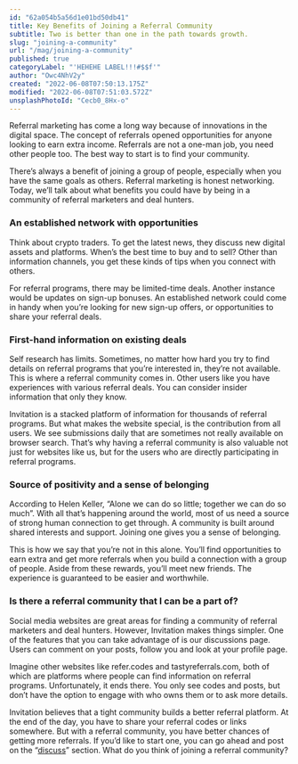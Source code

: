 ```yaml
---
id: "62a054b5a56d1e01bd50db41"
title: Key Benefits of Joining a Referral Community
subtitle: Two is better than one in the path towards growth.
slug: "joining-a-community"
url: "/mag/joining-a-community"
published: true
categoryLabel: "'HEHEHE LABEL!!!#$$f'"
author: "Owc4NhV2y"
created: "2022-06-08T07:50:13.175Z"
modified: "2022-06-08T07:51:03.572Z"
unsplashPhotoId: "Cecb0_8Hx-o"
---
```

Referral marketing has come a long way because of innovations in the digital space. The concept of referrals opened opportunities for anyone looking to earn extra income. Referrals are not a one-man job, you need other people too. The best way to start is to find your community.

There’s always a benefit of joining a group of people, especially when you have the same goals as others. Referral marketing is honest networking. Today, we’ll talk about what benefits you could have by being in a community of referral marketers and deal hunters.

### An established network with opportunities

Think about crypto traders. To get the latest news, they discuss new digital assets and platforms. When’s the best time to buy and to sell? Other than information channels, you get these kinds of tips when you connect with others.

For referral programs, there may be limited-time deals. Another instance would be updates on sign-up bonuses. An established network could come in handy when you’re looking for new sign-up offers, or opportunities to share your referral deals.

### First-hand information on existing deals

Self research has limits. Sometimes, no matter how hard you try to find details on referral programs that you’re interested in, they’re not available. This is where a referral community comes in. Other users like you have experiences with various referral deals. You can consider insider information that only they know.

Invitation is a stacked platform of information for thousands of referral programs. But what makes the website special, is the contribution from all users. We see submissions daily that are sometimes not really available on browser search. That’s why having a referral community is also valuable not just for websites like us, but for the users who are directly participating in referral programs.

### Source of positivity and a sense of belonging

According to Helen Keller, “Alone we can do so little; together we can do so much”. With all that’s happening around the world, most of us need a source of strong human connection to get through. A community is built around shared interests and support. Joining one gives you a sense of belonging.

This is how we say that you’re not in this alone. You’ll find opportunities to earn extra and get more referrals when you build a connection with a group of people. Aside from these rewards, you’ll meet new friends. The experience is guaranteed to be easier and worthwhile.

### Is there a referral community that I can be a part of?

Social media websites are great areas for finding a community of referral marketers and deal hunters. However, Invitation makes things simpler. One of the features that you can take advantage of is our discussions page. Users can comment on your posts, follow you and look at your profile page.

Imagine other websites like refer.codes and tastyreferrals.com, both of which are platforms where people can find information on referral programs. Unfortunately, it ends there. You only see codes and posts, but don’t have the option to engage with who owns them or to ask more details.

Invitation believes that a tight community builds a better referral platform. At the end of the day, you have to share your referral codes or links somewhere. But with a referral community, you have better chances of getting more referrals. If you’d like to start one, you can go ahead and post on the “[discuss](https://next.invitation.codes/discuss)” section. What do you think of joining a referral community?